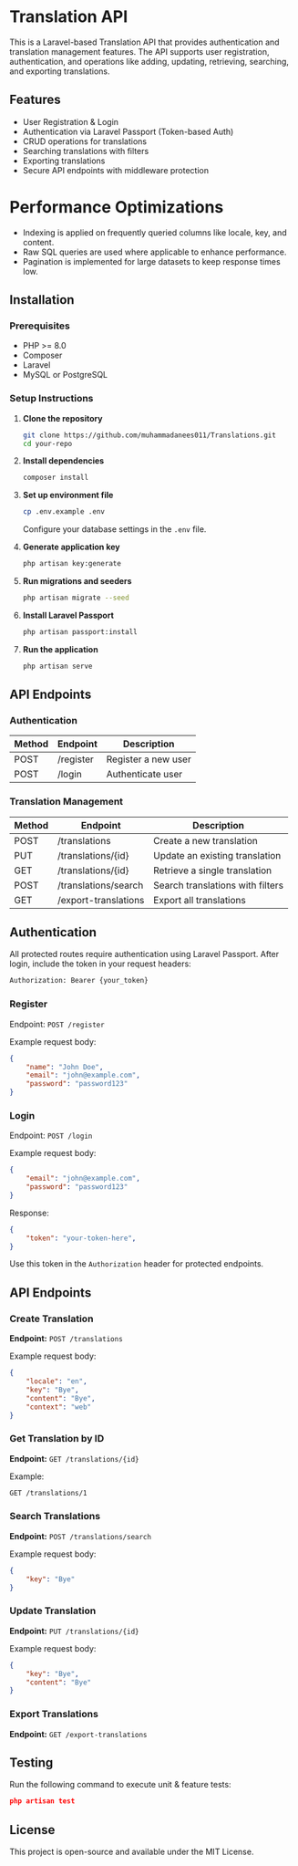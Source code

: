
# Translation API

This is a Laravel-based Translation API that provides authentication and translation management features. The API supports user registration, authentication, and operations like adding, updating, retrieving, searching, and exporting translations.

## Features
- User Registration & Login
- Authentication via Laravel Passport (Token-based Auth)
- CRUD operations for translations
- Searching translations with filters
- Exporting translations
- Secure API endpoints with middleware protection

# Performance Optimizations
- Indexing is applied on frequently queried columns like locale, key, and content.
- Raw SQL queries are used where applicable to enhance performance.
- Pagination is implemented for large datasets to keep response times low.

## Installation
### Prerequisites
- PHP >= 8.0
- Composer
- Laravel
- MySQL or PostgreSQL

### Setup Instructions
1. **Clone the repository**
   ```sh
   git clone https://github.com/muhammadanees011/Translations.git
   cd your-repo
   ```

2. **Install dependencies**
   ```sh
   composer install
   ```

3. **Set up environment file**
   ```sh
   cp .env.example .env
   ```
   Configure your database settings in the `.env` file.

4. **Generate application key**
   ```sh
   php artisan key:generate
   ```

5. **Run migrations and seeders**
   ```sh
   php artisan migrate --seed
   ```

6. **Install Laravel Passport**
   ```sh
   php artisan passport:install
   ```

7. **Run the application**
   ```sh
   php artisan serve
   ```

## API Endpoints

### Authentication
| Method | Endpoint   | Description          |
|--------|-----------|----------------------|
| POST   | /register | Register a new user  |
| POST   | /login    | Authenticate user    |

### Translation Management
| Method | Endpoint                  | Description                         |
|--------|---------------------------|-------------------------------------|
| POST   | /translations             | Create a new translation           |
| PUT    | /translations/{id}        | Update an existing translation     |
| GET    | /translations/{id}        | Retrieve a single translation      |
| POST   | /translations/search      | Search translations with filters   |
| GET    | /export-translations      | Export all translations            |

## Authentication
All protected routes require authentication using Laravel Passport. After login, include the token in your request headers:

```sh
Authorization: Bearer {your_token}
```
### Register
Endpoint: `POST /register`

Example request body:
```json
{
    "name": "John Doe",
    "email": "john@example.com",
    "password": "password123"
}
```

### Login
Endpoint: `POST /login`

Example request body:
```json
{
    "email": "john@example.com",
    "password": "password123"
}
```
Response:
```json
{
    "token": "your-token-here",
}
```
Use this token in the `Authorization` header for protected endpoints.

## API Endpoints

### Create Translation
**Endpoint:** `POST /translations`

Example request body:
```json
{
    "locale": "en",
    "key": "Bye",
    "content": "Bye",
    "context": "web"
}
```

### Get Translation by ID
**Endpoint:** `GET /translations/{id}`

Example:
```sh
GET /translations/1
```

### Search Translations
**Endpoint:** `POST /translations/search`

Example request body:
```json
{
    "key": "Bye"
}
```

### Update Translation
**Endpoint:** `PUT /translations/{id}`

Example request body:
```json
{
    "key": "Bye",
    "content": "Bye"
}
```

### Export Translations
**Endpoint:** `GET /export-translations`

## Testing
Run the following command to execute unit &  feature tests:
```json
php artisan test
```

## License
This project is open-source and available under the MIT License.

